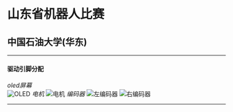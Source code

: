# 山东省机器人比赛  

## 中国石油大学(华东)  

---  

#### 驱动引脚分配  

*oled屏幕*  
![OLED](https://youke1.picui.cn/s1/2025/09/19/68cd65ac3d9c6.jpg)
*电机*
![电机](https://youke1.picui.cn/s1/2025/09/19/68cd65abe2f4d.jpg)
*编码器*
![左编码器](https://youke1.picui.cn/s1/2025/09/19/68cd65ac3d9c6.jpg)
![右编码器](https://youke1.picui.cn/s1/2025/09/19/68cd65ac32a07.jpg)

---

